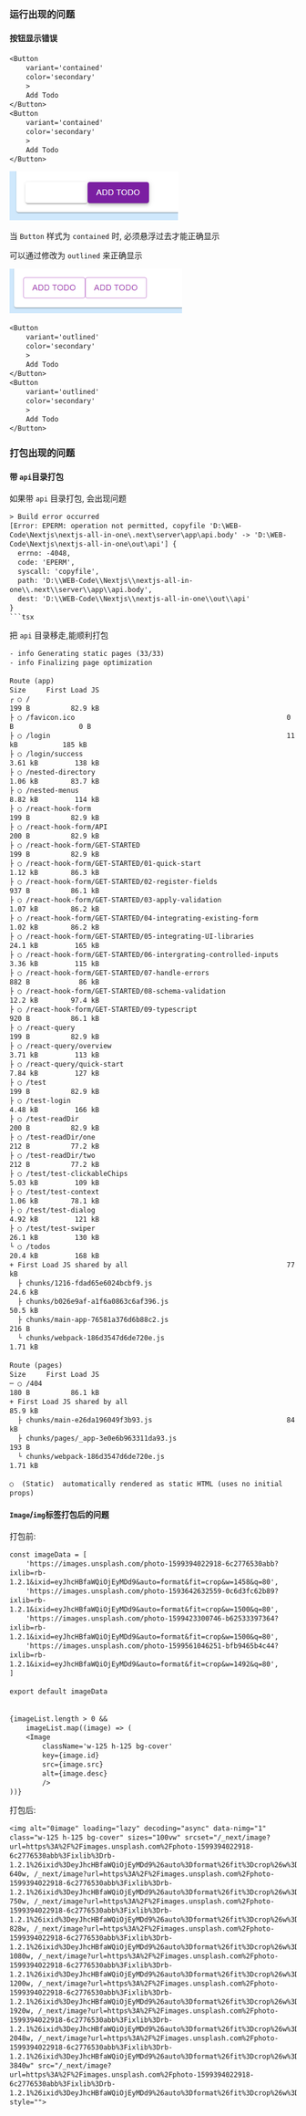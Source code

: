 

### 运行出现的问题

#### 按钮显示错误

```tsx
<Button
    variant='contained'
    color='secondary'
    >
    Add Todo
</Button>
<Button
    variant='contained'
    color='secondary'
    >
    Add Todo
</Button>
```

![image-20230707092904847](README.assets/image-20230707092904847.png)

当 `Button` 样式为 `contained` 时, 必须悬浮过去才能正确显示

可以通过修改为 `outlined` 来正确显示

![image-20230707093002876](README.assets/image-20230707093002876.png)

```tsx
<Button
    variant='outlined'
    color='secondary'
    >
    Add Todo
</Button>
<Button
    variant='outlined'
    color='secondary'
    >
    Add Todo
</Button>
```





### 打包出现的问题

#### 带 `api`目录打包

如果带 `api` 目录打包, 会出现问题

```
> Build error occurred
[Error: EPERM: operation not permitted, copyfile 'D:\WEB-Code\Nextjs\nextjs-all-in-one\.next\server\app\api.body' -> 'D:\WEB-Code\Nextjs\nextjs-all-in-one\out\api'] {
  errno: -4048,
  code: 'EPERM',
  syscall: 'copyfile',
  path: 'D:\\WEB-Code\\Nextjs\\nextjs-all-in-one\\.next\\server\\app\\api.body',
  dest: 'D:\\WEB-Code\\Nextjs\\nextjs-all-in-one\\out\\api'
}
```tsx
```
把 `api` 目录移走,能顺利打包
```tsx
- info Generating static pages (33/33)
- info Finalizing page optimization

Route (app)                                                         Size     First Load JS
┌ ○ /                                                               199 B          82.9 kB
├ ○ /favicon.ico                                                    0 B                0 B
├ ○ /login                                                          11 kB           185 kB
├ ○ /login/success                                                  3.61 kB         138 kB
├ ○ /nested-directory                                               1.06 kB        83.7 kB
├ ○ /nested-menus                                                   8.82 kB         114 kB
├ ○ /react-hook-form                                                199 B          82.9 kB
├ ○ /react-hook-form/API                                            200 B          82.9 kB
├ ○ /react-hook-form/GET-STARTED                                    199 B          82.9 kB
├ ○ /react-hook-form/GET-STARTED/01-quick-start                     1.12 kB        86.3 kB
├ ○ /react-hook-form/GET-STARTED/02-register-fields                 937 B          86.1 kB
├ ○ /react-hook-form/GET-STARTED/03-apply-validation                1.07 kB        86.2 kB
├ ○ /react-hook-form/GET-STARTED/04-integrating-existing-form       1.02 kB        86.2 kB
├ ○ /react-hook-form/GET-STARTED/05-integrating-UI-libraries        24.1 kB         165 kB
├ ○ /react-hook-form/GET-STARTED/06-intergrating-controlled-inputs  3.36 kB         115 kB
├ ○ /react-hook-form/GET-STARTED/07-handle-errors                   882 B            86 kB
├ ○ /react-hook-form/GET-STARTED/08-schema-validation               12.2 kB        97.4 kB
├ ○ /react-hook-form/GET-STARTED/09-typescript                      920 B          86.1 kB
├ ○ /react-query                                                    199 B          82.9 kB
├ ○ /react-query/overview                                           3.71 kB         113 kB
├ ○ /react-query/quick-start                                        7.84 kB         127 kB
├ ○ /test                                                           199 B          82.9 kB
├ ○ /test-login                                                     4.48 kB         166 kB
├ ○ /test-readDir                                                   200 B          82.9 kB
├ ○ /test-readDir/one                                               212 B          77.2 kB
├ ○ /test-readDir/two                                               212 B          77.2 kB
├ ○ /test/test-clickableChips                                       5.03 kB         109 kB
├ ○ /test/test-context                                              1.06 kB        78.1 kB
├ ○ /test/test-dialog                                               4.92 kB         121 kB
├ ○ /test/test-swiper                                               26.1 kB         130 kB
└ ○ /todos                                                          20.4 kB         168 kB
+ First Load JS shared by all                                       77 kB
  ├ chunks/1216-fdad65e6024bcbf9.js                                 24.6 kB
  ├ chunks/b026e9af-a1f6a0863c6af396.js                             50.5 kB
  ├ chunks/main-app-76581a376d6b88c2.js                             216 B
  └ chunks/webpack-186d3547d6de720e.js                              1.71 kB

Route (pages)                                                       Size     First Load JS
─ ○ /404                                                            180 B          86.1 kB
+ First Load JS shared by all                                       85.9 kB
  ├ chunks/main-e26da196049f3b93.js                                 84 kB
  ├ chunks/pages/_app-3e0e6b963311da93.js                           193 B
  └ chunks/webpack-186d3547d6de720e.js                              1.71 kB

○  (Static)  automatically rendered as static HTML (uses no initial props)
```

#### `Image`/`img`标签打包后的问题

打包前:

```tsx
const imageData = [
    'https://images.unsplash.com/photo-1599394022918-6c2776530abb?ixlib=rb-1.2.1&ixid=eyJhcHBfaWQiOjEyMDd9&auto=format&fit=crop&w=1458&q=80',
    'https://images.unsplash.com/photo-1593642632559-0c6d3fc62b89?ixlib=rb-1.2.1&ixid=eyJhcHBfaWQiOjEyMDd9&auto=format&fit=crop&w=1500&q=80',
    'https://images.unsplash.com/photo-1599423300746-b62533397364?ixlib=rb-1.2.1&ixid=eyJhcHBfaWQiOjEyMDd9&auto=format&fit=crop&w=1500&q=80',
    'https://images.unsplash.com/photo-1599561046251-bfb9465b4c44?ixlib=rb-1.2.1&ixid=eyJhcHBfaWQiOjEyMDd9&auto=format&fit=crop&w=1492&q=80',
]

export default imageData


{imageList.length > 0 &&
    imageList.map((image) => (
    <Image
        className='w-125 h-125 bg-cover'
        key={image.id}
        src={image.src}
        alt={image.desc}
        />
))}
```

打包后:

```tsx
<img alt="0image" loading="lazy" decoding="async" data-nimg="1" class="w-125 h-125 bg-cover" sizes="100vw" srcset="/_next/image?url=https%3A%2F%2Fimages.unsplash.com%2Fphoto-1599394022918-6c2776530abb%3Fixlib%3Drb-1.2.1%26ixid%3DeyJhcHBfaWQiOjEyMDd9%26auto%3Dformat%26fit%3Dcrop%26w%3D1458%26q%3D80&amp;w=640&amp;q=75 640w, /_next/image?url=https%3A%2F%2Fimages.unsplash.com%2Fphoto-1599394022918-6c2776530abb%3Fixlib%3Drb-1.2.1%26ixid%3DeyJhcHBfaWQiOjEyMDd9%26auto%3Dformat%26fit%3Dcrop%26w%3D1458%26q%3D80&amp;w=750&amp;q=75 750w, /_next/image?url=https%3A%2F%2Fimages.unsplash.com%2Fphoto-1599394022918-6c2776530abb%3Fixlib%3Drb-1.2.1%26ixid%3DeyJhcHBfaWQiOjEyMDd9%26auto%3Dformat%26fit%3Dcrop%26w%3D1458%26q%3D80&amp;w=828&amp;q=75 828w, /_next/image?url=https%3A%2F%2Fimages.unsplash.com%2Fphoto-1599394022918-6c2776530abb%3Fixlib%3Drb-1.2.1%26ixid%3DeyJhcHBfaWQiOjEyMDd9%26auto%3Dformat%26fit%3Dcrop%26w%3D1458%26q%3D80&amp;w=1080&amp;q=75 1080w, /_next/image?url=https%3A%2F%2Fimages.unsplash.com%2Fphoto-1599394022918-6c2776530abb%3Fixlib%3Drb-1.2.1%26ixid%3DeyJhcHBfaWQiOjEyMDd9%26auto%3Dformat%26fit%3Dcrop%26w%3D1458%26q%3D80&amp;w=1200&amp;q=75 1200w, /_next/image?url=https%3A%2F%2Fimages.unsplash.com%2Fphoto-1599394022918-6c2776530abb%3Fixlib%3Drb-1.2.1%26ixid%3DeyJhcHBfaWQiOjEyMDd9%26auto%3Dformat%26fit%3Dcrop%26w%3D1458%26q%3D80&amp;w=1920&amp;q=75 1920w, /_next/image?url=https%3A%2F%2Fimages.unsplash.com%2Fphoto-1599394022918-6c2776530abb%3Fixlib%3Drb-1.2.1%26ixid%3DeyJhcHBfaWQiOjEyMDd9%26auto%3Dformat%26fit%3Dcrop%26w%3D1458%26q%3D80&amp;w=2048&amp;q=75 2048w, /_next/image?url=https%3A%2F%2Fimages.unsplash.com%2Fphoto-1599394022918-6c2776530abb%3Fixlib%3Drb-1.2.1%26ixid%3DeyJhcHBfaWQiOjEyMDd9%26auto%3Dformat%26fit%3Dcrop%26w%3D1458%26q%3D80&amp;w=3840&amp;q=75 3840w" src="/_next/image?url=https%3A%2F%2Fimages.unsplash.com%2Fphoto-1599394022918-6c2776530abb%3Fixlib%3Drb-1.2.1%26ixid%3DeyJhcHBfaWQiOjEyMDd9%26auto%3Dformat%26fit%3Dcrop%26w%3D1458%26q%3D80&amp;w=3840&amp;q=75" style="">
```



